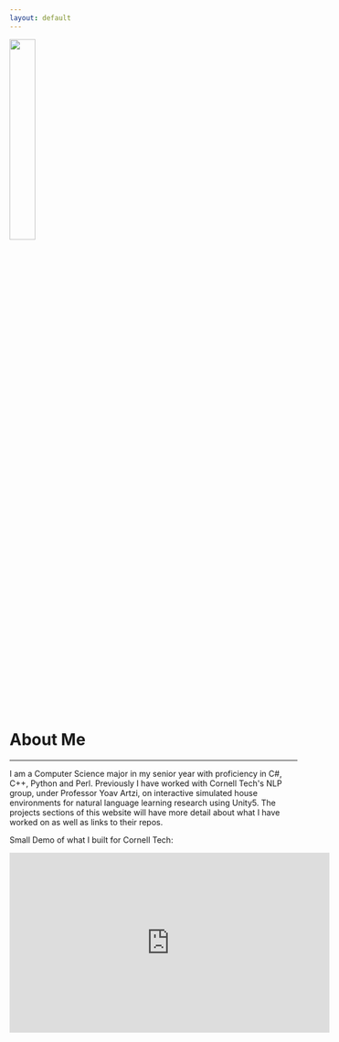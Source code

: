 ```yaml
---
layout: default
---
```



  <img src="https://media.licdn.com/media/AAEAAQAAAAAAAAfuAAAAJGZlMTI4ZGUxLTRlNjEtNGI0ZC1iNTJlLWExYjk3ZDIxMzM5MQ.jpg" width="30%" height="30%" >



# About Me
---


I am a Computer Science major in my senior year with proficiency in C#, C++, Python and Perl. Previously I have worked with Cornell Tech's NLP group, under Professor Yoav Artzi, on interactive simulated house environments for natural language learning research using Unity5. The projects sections of this website will have more detail about what I have worked on as well as links to their repos. 


<!--<a href="http://ec2-52-91-17-127.compute-1.amazonaws.com" target="_blank">Try the interactive simulation environments that I made for the NLP group at Cornell Tech</a>-->

Small Demo of what I built for Cornell Tech:

<iframe width="560" height="315" src="https://www.youtube.com/embed/EpGS5606rn8" frameborder="0" allowfullscreen></iframe>
